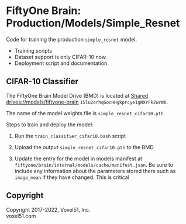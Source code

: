 # FiftyOne Brain: Production/Models/Simple_Resnet

Code for training the production `simple_resnet` model.

-   Training scripts
-   Dataset support is only CIFAR-10 now
-   Deployment script and documentation

## CIFAR-10 Classifier

The FiftyOne Brain Model Drive (BMD) is located at
[Shared drives://models/fiftyone-brain](https://drive.google.com/drive/u/1/folders/15lu2orhqGocHHgkprcye1gNXrFk2wrW0)
`15lu2orhqGocHHgkprcye1gNXrFk2wrW0`.

The name of the model weights file is `simple_resnet_cifar10.pth`.

Steps to train and deploy the model:

1. Run the `train_classifier_cifar10.bash` script

2. Upload the output `simple_resnet_cifar10.pth` to the BMD

3. Update the entry for the model in models manifest at
   `fiftyone/brain/internal/models/cache/manifest.json`. Be sure to include any
   information about the parameters stored there such as `image_mean` if they
   have changed. This is critical

## Copyright

Copyright 2017-2022, Voxel51, Inc.<br> voxel51.com
